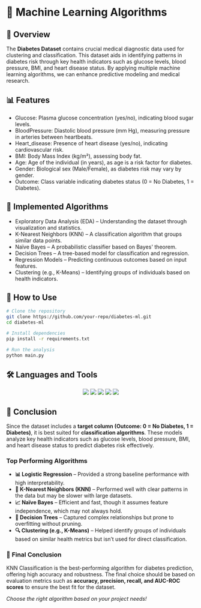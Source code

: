 
# 📌 Machine Learning Algorithms



## 📖 Overview
The **Diabetes Dataset** contains crucial medical diagnostic data used for clustering and classification. This dataset aids in identifying patterns in diabetes risk through key health indicators such as glucose levels, blood pressure, BMI, and heart disease status. By applying multiple machine learning algorithms, we can enhance predictive modeling and medical research.

## 📊 Features
- Glucose: Plasma glucose concentration (yes/no), indicating blood sugar levels.
- BloodPressure: Diastolic blood pressure (mm Hg), measuring pressure in arteries between heartbeats.
- Heart_disease: Presence of heart disease (yes/no), indicating cardiovascular risk.
- BMI: Body Mass Index (kg/m²), assessing body fat.
- Age: Age of the individual (in years), as age is a risk factor for diabetes.
- Gender: Biological sex (Male/Female), as diabetes risk may vary by gender.
- Outcome: Class variable indicating diabetes status (0 = No Diabetes, 1 = Diabetes).


## 🧠 Implemented Algorithms
- Exploratory Data Analysis (EDA) – Understanding the dataset through visualization and statistics.
- K-Nearest Neighbors (KNN) – A classification algorithm that groups similar data points.
- Naïve Bayes – A probabilistic classifier based on Bayes' theorem.
- Decision Trees – A tree-based model for classification and regression.
- Regression Models – Predicting continuous outcomes based on input features.
- Clustering (e.g., K-Means) – Identifying groups of individuals based on health indicators.


## 🚀 How to Use
```sh
# Clone the repository
git clone https://github.com/your-repo/diabetes-ml.git
cd diabetes-ml

# Install dependencies
pip install -r requirements.txt

# Run the analysis
python main.py
```

## 🛠️ Languages and Tools
<div align="center">
  <img src="https://img.shields.io/badge/Python-3776AB?style=for-the-badge&logo=python&logoColor=white"/>
  <img src="https://img.shields.io/badge/Scikit--Learn-F7931E?style=for-the-badge&logo=scikit-learn&logoColor=white"/>
  <img src="https://img.shields.io/badge/NumPy-013243?style=for-the-badge&logo=numpy&logoColor=white"/>
  <img src="https://img.shields.io/badge/Pandas-150458?style=for-the-badge&logo=pandas&logoColor=white"/>
  <img src="https://img.shields.io/badge/Matplotlib-11557C?style=for-the-badge&logo=matplotlib&logoColor=white"/>
</div>

## 📌 Conclusion

Since the dataset includes a **target column (Outcome: 0 = No Diabetes, 1 = Diabetes)**, it is best suited for **classification algorithms**. These models analyze key health indicators such as glucose levels, blood pressure, BMI, and heart disease status to predict diabetes risk effectively.  

###  **Top Performing Algorithms**  
- **📊 Logistic Regression** – Provided a strong baseline performance with high interpretability.  
- **📌 K-Nearest Neighbors (KNN)** – Performed well with clear patterns in the data but may be slower with large datasets.  
- **📈 Naïve Bayes** – Efficient and fast, though it assumes feature independence, which may not always hold.  
- **🌳 Decision Trees** – Captured complex relationships but prone to overfitting without pruning.  
- **🔍 Clustering (e.g., K-Means)** – Helped identify groups of individuals based on similar health metrics but isn’t used for direct classification.   

### 🚀 **Final Conclusion**  
 KNN Classification is the best-performing algorithm for diabetes prediction, offering high accuracy and robustness.
The final choice should be based on evaluation metrics such as **accuracy, precision, recall, and AUC-ROC scores** to ensure the best fit for the dataset.  


 *Choose the right algorithm based on your project needs!*   


